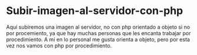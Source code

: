 Subir-imagen-al-servidor-con-php
================================

Aquí subiremos una imagen al servidor, no con php orientado a objeto si no por
procemiento, ya que hay muchas personas que les encanta trabajar por procedimiento.
A mi en lo personal me gusta orienta a objeto, pero por esta vez nos vamos con php
por procedimiento.
